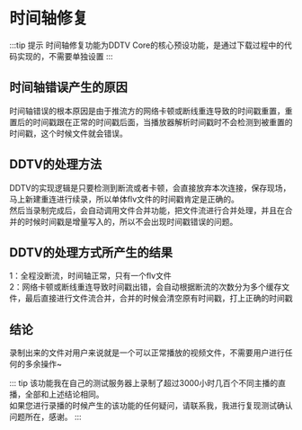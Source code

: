 # 时间轴修复
:::tip 提示
时间轴修复功能为DDTV Core的核心预设功能，是通过下载过程中的代码实现的，不需要单独设置
:::
## 时间轴错误产生的原因
时间轴错误的根本原因是由于推流方的网络卡顿或断线重连导致的时间戳重置，重置后的时间戳跟在正常的时间戳后面，当播放器解析时间戳时不会检测到被重置的时间戳，这个时候文件就会错误。
  
## DDTV的处理方法
DDTV的实现逻辑是只要检测到断流或者卡顿，会直接放弃本次连接，保存现场，马上新建重连进行续录，所以单体flv文件的时间戳肯定是正确的。  
然后当录制完成后，会自动调用文件合并功能，把文件流进行合并处理，并且在合并的时候时间戳是增量写入的，所以不会出现时间戳错误的问题。

## DDTV的处理方式所产生的结果  
1：全程没断流，时间轴正常，只有一个flv文件  
2：网络卡顿或断线重连导致时间戳出错，会自动根据断流的次数分为多个缓存文件，最后直接进行文件流合并，合并的时候会清空原有时间戳，打上正确的时间戳  
  
## 结论
录制出来的文件对用户来说就是一个可以正常播放的视频文件，不需要用户进行任何的多余操作~

::: tip
该功能我在自己的测试服务器上录制了超过3000小时几百个不同主播的直播，全部和上述结论相同。  
如果您进行录播的时候产生的该功能的任何疑问，请联系我，我进行复现测试确认问题所在，感谢。
:::